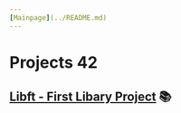 ```yaml
---
[Mainpage](../README.md) 
---
```

# Projects 42 

## [Libft - First Libary Project](https://github.com/ELREKO/42-P0-libft) :books: